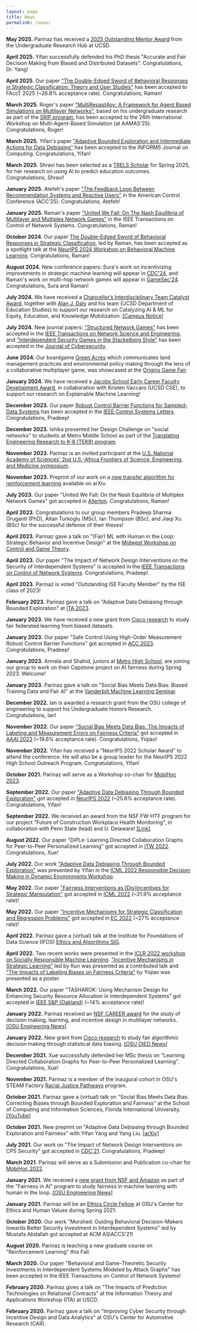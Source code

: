 ```yaml
---
layout: page
title: News
permalink: /news/
---
```


<b>May 2025.</b> Parinaz has received a <a href="https://ugresearch.ucsd.edu/research-mentors/outstanding-mentor-awards/urh-mentor-award/index.html">2025 Outstanding Mentor Award</a> from the Undergraduate Research Hub at UCSD. 

<b>April 2025.</b> Yifan successfully defended his PhD thesis "Accurate and Fair Decision Making from Biased and Distributed Datasets". Congratulations, Dr. Yang! 

<b>April 2025.</b> Our paper <a href="https://arxiv.org/pdf/2410.18066">"The Double-Edged Sword of Behavioral Responses in Strategic Classification: Theory and User Studies"</a> has been accepted to FAccT 2025 (~26.8% acceptance rate). Congratulations, Raman! 

<b>March 2025.</b> Roger's paper <a href="https://openreview.net/pdf?id=rUxc9Pif3G">"MultiRepast4py: A Framework for Agent Based Simulations on Multilayer Networks"</a>, based on his undergraduate research as part of the <a href="https://ece.ucsd.edu/undergraduate/ece-springsummer-research-internship-program-0">SRIP program</a>, has been accepted to the 26th International Workshop on Multi-Agent-Based Simulation (at AAMAS'25). Congratulations, Roger!

<b>March 2025.</b> Yifan's paper <a href="https://arxiv.org/pdf/2504.08151">"Adaptive Bounded Exploration and Intermediate Actions for Data Debiasing"</a> has been accepted to the INFORMS Journal on Computing. Congratulations, Yifan!

<b>March 2025.</b> Shravi has been selected as a <a href="https://ugresearch.ucsd.edu/programs/all-urh-programs/trels/index.html">TRELS Scholar</a> for Spring 2025, for her research on using AI to predict education outcomes. Congratulations, Shravi!

<b>January 2025.</b> Atefeh's paper <a href="https://arxiv.org/pdf/2504.07105">"The Feedback Loop Between Recommendation Systems and Reactive Users"</a> in the American Control Conference (ACC'25). Congratulations, Atefeh!

<b>January 2025.</b> Raman's paper <a href="https://arxiv.org/pdf/2402.06108">"United We Fall: On The Nash Equilibria of Multilayer and Multiplex Network Games"</a> in the IEEE Transactions on Control of Network Systems. Congratulations, Raman!

<b>October 2024</b>. Our paper <a href="https://arxiv.org/pdf/2410.18066">The Double-Edged Sword of Behavioral Responses in Strategic Classification</a>, led by Raman, has been accepted as a spotlight talk at the <a href="https://sites.google.com/view/behavioralml/">NeurIPS 2024 Workshop on Behavioral Machine Learning</a>. Congratulations, Raman!

<b>August 2024.</b> New conference papers: Sura's work on incentivizing improvements in strategic machine learning will appear in <a href="https://cdc2024.ieeecss.org">CDC'24</a>, and Raman's work on multi-hop network games will appear in <a href="https://www.gamesec-conf.org">GameSec'24</a>. Congratulations, Sura and Raman!

<b>July 2024.</b> We have received a <a href="https://today.ucsd.edu/story/chancellor-unveils-new-award-program-to-boost-team-based-research">Chancellor’s Interdisciplinary Team Catalyst Award</a>, together with <a href="https://eds.ucsd.edu/people/faculty/daly.html">Alan J. Daly</a> and his team (UCSD Department of Education Studies) to support our research on Catalyzing AI & ML for Equity, Education, and Knowledge Mobilization. <a href="https://adminrecords.ucsd.edu/Notices/2024/2024-8-22-2.html">[Campus Notice]</a>

<b>July 2024.</b> New journal papers: <a href="https://ieeexplore.ieee.org/stamp/stamp.jsp?tp=&arnumber=10499725&tag=1">"Structured Network Games"</a> has been accepted in the <a href="https://ieeexplore.ieee.org/xpl/RecentIssue.jsp?punumber=6488902">IEEE Transactions on Network Science and Engineering</a>, and <a href="https://academic.oup.com/cybersecurity/article-pdf/10/1/tyae009/58358215/tyae009.pdf">"Interdependent Security Games in the Stackelberg Style"</a> has been accepted in the <a href="https://academic.oup.com/cybersecurity">Journal of Cybersecurity</a>.

<b>June 2024.</b> Our boardgame <a href="https://design.osu.edu/green-acres">Green Acres</a> which communicates land management practices and environmental policy making through the lens of a collaborative multiplayer game, was showcased at the <a href="https://www.originsgamefair.com">Origins Game Fair</a>. 

<b>January 2024.</b> We have received a <a href="https://today.ucsd.edu/story/uc-san-diego-jacobs-school-of-engineering-doubles-size-of-early-career-faculty-acceleration-program">Jacobs School Early Career Faculty Development Award</a>, in collaboration with Kristen Vaccaro (UCSD CSE), to support our research on Explainable Machine Learning! 

<b>December 2023.</b> Our paper <a href="https://arxiv.org/pdf/2309.08050.pdf">Robust Control Barrier Functions for Sampled-Data Systems</a> has been accepted in the <a href="https://ieeexplore.ieee.org/abstract/document/10371360">IEEE Control Systems Letters</a>. Congratulations, Pradeep! 

<b>December 2023.</b> Ishika presented her Design Challenge on "social networks" to students at Metro Middle School as part of the <a href="https://engineering.osu.edu/research-outreach-service-tek-8">Translating Engineering Research to K-8 (TEK8) program</a>. 

<b>November 2023.</b> Parinaz is an invited participant at the <a href="https://www.nationalacademies.org/event/01-16-2024/second-us-africa-frontiers-of-science-engineering-and-medicine-symposium">U.S. National Academy of Sciences' 2nd U.S.-Africa Frontiers of Science, Engineering, and Medicine symposium</a>. 

<b>November 2023.</b> Preprint of our work on a <a href="https://arxiv.org/pdf/2311.06731.pdf">new transfer algorithm for reinforcement learning</a> available on arXiv. 

<b>July 2023.</b> Our paper "United We Fall: On the Nash Equilibria of Multiplex Network Games" got accepted in <a href="https://allerton.csl.illinois.edu">Allerton</a>. Congratulations, Raman!

<b>April 2023.</b> Congratulations to our group members Pradeep Sharma Oruganti (PhD), Altan Turkoglu (MSc), Ian Thompson (BSc), and Jiaqi Xu (BSc) for the successful defense of their theses!

<b>April 2023.</b> Parinaz gave a talk on "(Fair) ML with Human in the Loop: Strategic Behavior and Incentive Design" at the <a href="https://mwcgt2023.umn.edu">Midwest Workshop on Control and Game Theory</a>. 

<b>April 2023.</b> Our paper "The Impact of Network Design Interventions on the Security of Interdependent Systems" is accepted in the <a href="https://ieeecss.org/publication/transactions-control-network-systems">IEEE Transactions on Control of Network Systems</a>. Congratulations, Pradeep!. 

<b>April 2023.</b> Parinaz is voted "Outstanding ISE Faculty Member" by the ISE class of 2023! 

<b>February 2023.</b> Parinaz gave a talk on "Adaptive Data Debiasing through Bounded Exploration" at <a href="https://ita.ucsd.edu">ITA 2023</a>. 

<b>January 2023.</b> We have received a new grant from <a href="https://research.cisco.com/">Cisco research</a> to study fair federated learning from biased datasets.

<b>January 2023.</b> Our paper "Safe Control Using High-Order Measurement Robust Control Barrier Functions" got accepted in <a href="https://acc2023.a2c2.org">ACC 2023</a>. Congratulations, Pradeep!

<b>January 2023.</b> Armela and Shahid, juniors at <a href="https://www.themetroschool.org">Metro High School</a>, are joining our group to work on their Capstone project on AI fairness during Spring 2023. Welcome!

<b>January 2023.</b> Parinaz gave a talk on "Social Bias Meets Data Bias: Biased Training Data and Fair AI" at the <a href="https://vanderbiltml.github.io">Vanderbilt Machine Learning Seminar</a>. 

<b>December 2022.</b> Ian is awarded a research grant from the OSU college of engineering to support his Undergraduate Honors Research. Congratulations, Ian!

<b>November 2022.</b> Our paper <a href="https://arxiv.org/pdf/2206.00137.pdf">"Social Bias Meets Data Bias: The Impacts of Labeling and Measurement Errors on Fairness Criteria"</a> got accepted in <a href="https://aaai.org/Conferences/AAAI-23/">AAAI 2023</a> (~19.6% acceptance rate). Congratulations, Yiqiao!

<b>November 2022.</b> Yifan has received a "NeurIPS 2022 Scholar Award" to attend the conference. He will also be a group leader for the NeurIPS 2022 High School Outreach Program. Congratulations, Yifan!

<b>October 2021.</b> Parinaz will serve as a Workshop co-chair for <a href="https://www.sigmobile.org/mobihoc/2023/">MobiHoc 2023</a>. 

<b>September 2022.</b> Our paper <a href="https://openreview.net/pdf?id=Fm7Dt3lC_s2">"Adaptive Data Debiasing Through Bounded Exploration"</a> got accepted in <a href="https://neurips.cc">NeurIPS 2022</a> (~25.6% acceptance rate). Congratulations, Yifan!

<b>September 2022.</b> We received an award from the NSF FW-HTF program for our project "Future of Construction Workplace Health Monitoring", in collaboration with Penn State (lead) and U. Delaware! <a href="https://www.nsf.gov/awardsearch/showAward?AWD_ID=2222620&HistoricalAwards=false">[Link]</a>

<b>August 2022.</b> Our paper "DiPLe: Learning Directed Collaboration Graphs for Peer-to-Peer Personalized Learning" got accepted in <a href="https://itw2022.in">ITW 2022</a>. Congratulations, Xue!

<b>July 2022.</b> Our work <a href="https://responsibledecisionmaking.github.io/assets/pdf/papers/25.pdf">"Adaptive Data Debiasing Through Bounded Exploration"</a> was presented by Yifan in the <a href="https://responsibledecisionmaking.github.io">ICML 2022 Responsible Decision Making in Dynamic Environments
Workshop</a>.

<b>May 2022.</b> Our paper <a href="https://xueruzhang.github.io/publication/manipulation.pdf">"Fairness Interventions as (Dis)Incentives for Strategic Manipulation"</a> got accepted in <a href="https://icml.cc">ICML 2022</a> (~21.9% acceptance rate)!

<b>May 2022.</b> Our paper <a href="https://xueruzhang.github.io/publication/ec2022.pdf">"Incentive Mechanisms for Strategic Classification and Regression Problems"</a> got accepted in <a href="https://ec22.sigecom.org">EC 2022</a> (~27% acceptance rate)!

<b>April 2022.</b> Parinaz gave a (virtual) talk at the Institute for Foundations of Data Science (IFDS) <a href="https://sites.google.com/ucsc.edu/ifds-ethics-and-algorithms/home?authuser=0">Ethics and Algorithms SIG</a>. 

<b>April 2022.</b> Two recent works were presented in the <a href="https://iclrsrml.github.io">ICLR 2022 workshop on Socially Responsible Machine Learning</a>. <a href="https://download.huan-zhang.com/events/srml2022/accepted/jin22incentive.pdf">"Incentive Mechanisms in Strategic Learning"</a> led by Kun was presented as a contributed talk and <a href="https://download.huan-zhang.com/events/srml2022/accepted/liao22impacts.pdf">"The Impacts of Labeling Biases on Fairness Criteria"</a> by Yiqiao was presented as a poster.

<b>March 2022.</b> Our paper "TASHAROK: Using Mechanism Design for Enhancing Security Resource Allocation in Interdependent Systems" got accepted in <a href="https://www.ieee-security.org/TC/SP2022/">IEEE S&P (Oakland)</a> (~14% acceptance rate)!

<b>January 2022.</b> Parinaz received an <a href="https://www.nsf.gov/awardsearch/showAward?AWD_ID=2144283&HistoricalAwards=false">NSF CAREER award</a> for the study of decision making, learning, and incentive design in multilayer networks. <a href="https://engineering.osu.edu/news/2022/03/naghizadeh-earns-nsf-career-award-multilayer-network-research">[OSU Engineering News]</a>

<b>January 2022.</b> New grant from <a href="https://research.cisco.com/">Cisco research</a> to study fair algorithmic decision making through statistical data biasing. <a href="https://oied.osu.edu/cisco-and-ohio-state-launch-research-collaboration">[OSU OIED News]</a>

<b>December 2021.</b> Xue successfully defended her MSc thesis on "Learning Directed Collaboration Graphs for Peer-to-Peer Personalized Learning". Congratulations, Xue!

<b>November 2021.</b> Parinaz is a member of the inaugural cohort in OSU's STEAM Factory <a href="https://steamfactory.osu.edu/research/racial-justice-pathways">Racial Justice Pathways</a> program.

<b>October 2021.</b> Parinaz gave a (virtual) talk on "Social Bias Meets Data Bias: Correcting Biases through Bounded Exploration and Fairness" at the School of Computing and Information Sciences, Florida International University. <a href="https://www.youtube.com/watch?v=Ks7BEYBUCsA">[YouTube]</a>

<b>October 2021.</b> New preprint on "Adaptive Data Debiasing through Bounded Exploration and Fairness" with Yifan Yang and Yang Liu. <a href="https://arxiv.org/pdf/2110.13054.pdf">[arXiv]<a>

<b>July 2021.</b> Our work on "The Impact of Network Design Interventions on CPS Security" got accepted in <a href="https://2021.ieeecdc.org/">CDC'21</a>. Congratulations, Pradeep! 

<b>March 2021.</b> Parinaz will serve as a Submission and Publication co-chair for <a href="https://www.sigmobile.org/mobihoc/2022/">MobiHoc 2022</a>. 

<b>January 2021.</b> We received a <a href="https://www.nsf.gov/awardsearch/showAward?AWD_ID=2040800">new grant from NSF and Amazon</a> as part of the "Fairness in AI" program to study fairness in machine learning with human in the loop. <a href="https://engineering.osu.edu/news/2021/02/striving-fairness-ai">[OSU Engineering News]</a>

<b>January 2021.</b> Parinaz will be an <a href="https://cehv.osu.edu/ethics-circle-fellows">Ethics Circle Fellow</a> at OSU's Center for Ethics and Human Values during Spring 2021.

<b>October 2020.</b> Our work "Morshed: Guiding Behavioral Decision-Makers towards Better Security Investment in Interdependent Systems" led by Mustafa Abdallah got accepted at ACM ASIACCS'21!

<b>August 2020.</b> Parinaz is teaching a new graduate course on "Reinforcement Learning" this Fall. 

<b>March 2020.</b> Our paper "Behavioral and Game-Theoretic Security Investments in Interdependent Systems Modeled by Attack Graphs" has been accepted in the IEEE Transactions on Control of Network Systems!

<b>February 2020.</b> Parinaz gives a talk on "The Impacts of Prediction Technologies on Relational Contracts" at the Information Theory and Applications Workshop (ITA) at USCD. 

<b>February 2020.</b> Parinaz gave a talk on "Improving Cyber Security through Incentive Design and Data Analytics" at OSU's Center for Automotive Research (CAR). 

<br/>
<br/>


